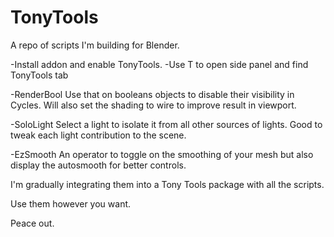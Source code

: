 # TonyTools
A repo of scripts I'm building for Blender.

-Install addon and enable TonyTools.
-Use T to open side panel and find TonyTools tab


-RenderBool
  Use that on booleans objects to disable their visibility in Cycles. Will also set the shading to wire to improve result in viewport.
  
-SoloLight
 Select a light to isolate it from all other sources of lights. Good to tweak each light contribution to the scene.

-EzSmooth
  An operator to toggle on the smoothing of your mesh but also display the autosmooth for better controls.

I'm gradually integrating them into a Tony Tools package with all the scripts.

Use them however you want.

Peace out.
